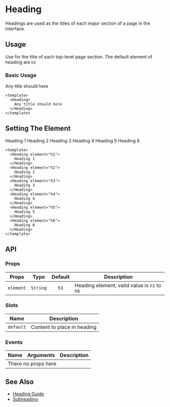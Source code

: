 <script setup>
    import Heading from './Heading.vue'
</script>

<style scoped lang="postcss">
  .preview {
    @apply block;

    h1, h2, h3, h4, h5, h6 {
      @apply mt-0;
      font-weight: inherit;
    }

    h2 {
      @apply m-0 p-0 border-b-0;
    }
  }
</style>
# Heading
Headings are used as the titles of each major section of a page in the interface.

## Usage
Use for the title of each top-level page section. The default element of heading are `h2`

### Basic Usage

<preview>
  <Heading>
    Any title should here
  </Heading>
</preview>

```vue
<template>
  <Heading>
    Any title should here
  </Heading>
</template>
```

## Setting The Element

<preview>
  <Heading element="h1">
    Heading 1
  </Heading>
  <Heading element="h2">
    Heading 2
  </Heading>
  <Heading element="h3">
    Heading 3
  </Heading>
  <Heading element="h4">
    Heading 4
  </Heading>
  <Heading element="h5">
    Heading 5
  </Heading>
  <Heading element="h6">
    Heading 6
  </Heading>
</preview>

```vue
<template>
  <Heading element="h1">
    Heading 1
  </Heading>
  <Heading element="h2">
    Heading 2
  </Heading>
  <Heading element="h3">
    Heading 3
  </Heading>
  <Heading element="h4">
    Heading 4
  </Heading>
  <Heading element="h5">
    Heading 5
  </Heading>
  <Heading element="h6">
    Heading 6
  </Heading>
</template>
```

## API

### Props

| Props         |   Type    | Default    | Description                                     |
|---------------|:---------:|:----------:|-------------------------------------------------|
| `element`     | `String`  | `h3`       | Heading element, valid value is `h1` to `h6`    |

### Slots

| Name      | Description                 |
|-----------|-----------------------------|
| `default` | Content to place in heading |

### Events

<table>
  <thead>
    <tr>
      <th>Name</th>
      <th>Arguments</th>
      <th>Description</th>
    </tr>
  </thead>
  <tbody>
    <tr>
      <td colspan="3" class="text-center">There no props here</td>
    </tr>
  </tbody>
</table>

## See Also

- [Heading Guide](/heading/guide)
- [Subheading](/subheading/component)
